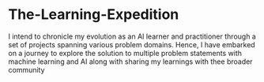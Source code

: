 # The-Learning-Expedition
I intend to chronicle my evolution as an AI learner and practitioner through a set of projects spanning various problem domains. 
Hence, I have embarked on a journey to explore the solution to multiple problem statements with machine learning and AI along with sharing my learnings with thee broader community
